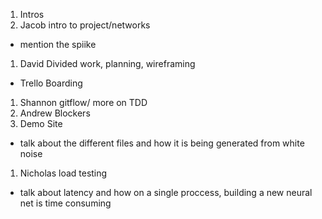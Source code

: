 1. Intros
1. Jacob intro to project/networks
  - mention the spiike
1. David Divided work, planning, wireframing
  - Trello Boarding
1. Shannon gitflow/ more on TDD
1. Andrew Blockers
1. Demo Site
- talk about the different files and how it is being generated from white noise 
1. Nicholas load testing
  - talk about latency and how on a single proccess, building a new neural net is time consuming
